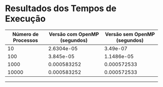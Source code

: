 # Resultados dos Tempos de Execução

| Número de Processos | Versão com OpenMP (segundos) | Versão sem OpenMP (segundos) |
|---------------------|------------------------------|------------------------------|
| 10                  | 2.6304e-05                   | 3.49e-07                     |
| 100                 | 3.845e-05                    | 1.1486e-05                   |
| 1000                | 0.000583252                  | 0.000572533                  |
| 10000               | 0.000583252                  | 0.000572533                  |
-------------------------------------------------------------------------------------
